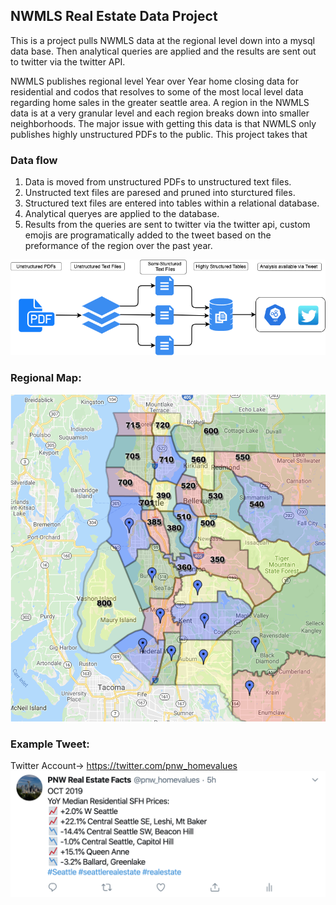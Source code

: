 ## NWMLS Real Estate Data Project

This is a project pulls NWMLS data at the regional level down into a mysql data base. Then analytical queries are applied and the results are sent out to twitter via the twitter API.

NWMLS publishes regional level Year over Year home closing data for residential and codos that resolves to some of the most local level data regarding home sales in the greater seattle area. A region in the NWMLS data is at a very granular level and each region breaks down into smaller neighborhoods. The major issue with getting this data is that NWMLS only publishes highly unstructured PDFs to the public. This project takes that 

### Data flow
1. Data is moved from unstructured PDFs to unstructured text files.
2. Unstructed text files are paresed and pruned into sturctured files.
3. Structured text files are entered into tables within a relational database.
4. Analytical queryes are applied to the database.
5. Results from the queries are sent to twitter via the twitter api, custom emojis are programatically added to the tweet based on the preformance of the region over the past year. 


![alt text](https://github.com/glstream/real_estate/blob/master/images/Real_estate.png)



### Regional Map:
![alt text](https://github.com/glstream/real_estate/blob/master/images/regions.png)

### Example Tweet:
Twitter Account-> https://twitter.com/pnw_homevalues
![alt text](https://github.com/glstream/real_estate/blob/master/images/tweet.png)
